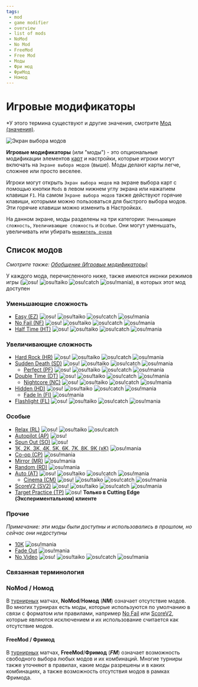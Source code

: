 ```yaml
---
tags:
 - mod
 - game modifier
 - overview
 - list of mods
 - NoMod
 - No Mod
 - FreeMod
 - Free Mod
 - Моды
 - Фри мод
 - ФриМод
 - Номод
---
```


# Игровые модификаторы

*У этого термина существуют и другие значения, смотрите [Мод (значения)](/wiki/Disambiguation/Mod).

![Экран выбора модов](img/mod-selection-screen.jpg "сравнение экранов выбора модов для режимов osu!(сверху-слева), osu!taiko(сверху-справа), osu!catch(снизу-слева), и osu!mania(снизу-справа)")

**Игровые модификаторы** (или "моды") - это опциональные модификации элементов [карт](/wiki/Beatmap) и настройки, которые игроки могут включать на `Экране выбора модов` (выше). Моды делают карты легче, сложнее или просто веселее.

Игроки могут открыть `Экран выбора модов` на экране выбора карт с помощью кнопки `Mods` в левом нижнем углу экрана или нажатием клавиши `F1`. На самом `Экране выбора модов` также действуют горячие клавиши, которыми можно пользоваться для быстрого выбора модов. Эти горячие клавиши можно изменить в Настройках.

На данном экране, моды разделены на три категории: `Уменьшающие сложность`, `Увеличивающие сложность` и `Особые`. Они могут уменьшать, увеличивать или убирать [`множитель очков`](/wiki/Game_modifier/Score_multiplier)

## Список модов

*Смотрите также: [Обобщение (Игровые модификаторы)](/wiki/Game_modifier/Summary)*

У каждого мода, перечисленного ниже, также имеются иконки режимов игры (![][osu!] ![][osu!taiko] ![][osu!catch] ![][osu!mania]), в которых этот мод доступен

### Уменьшающие сложность

- [Easy (EZ)](/wiki/Game_modifier/Easy) ![][osu!] ![][osu!taiko] ![][osu!catch] ![][osu!mania]
- [No Fail (NF)](/wiki/Game_modifier/No_Fail) ![][osu!] ![][osu!taiko] ![][osu!catch] ![][osu!mania]
- [Half Time (HT)](/wiki/Game_modifier/Half_Time) ![][osu!] ![][osu!taiko] ![][osu!catch] ![][osu!mania]

### Увеличивающие сложность

- [Hard Rock (HR)](/wiki/Game_modifier/Hard_Rock) ![][osu!] ![][osu!taiko] ![][osu!catch] ![][osu!mania]
- [Sudden Death (SD)](/wiki/Game_modifier/Sudden_Death) ![][osu!] ![][osu!taiko] ![][osu!catch] ![][osu!mania]
  - [Perfect (PF)](/wiki/Game_modifier/Perfect) ![][osu!] ![][osu!taiko] ![][osu!catch] ![][osu!mania]
- [Double Time (DT)](/wiki/Game_modifier/Double_Time) ![][osu!] ![][osu!taiko] ![][osu!catch] ![][osu!mania]
  - [Nightcore (NC)](/wiki/Game_modifier/Nightcore) ![][osu!] ![][osu!taiko] ![][osu!catch] ![][osu!mania]
- [Hidden (HD)](/wiki/Game_modifier/Hidden) ![][osu!] ![][osu!taiko] ![][osu!catch] ![][osu!mania]
  - [Fade In (FI)](/wiki/Game_modifier/Fade_In) ![][osu!mania]
- [Flashlight (FL)](/wiki/Game_modifier/Flashlight) ![][osu!] ![][osu!taiko] ![][osu!catch] ![][osu!mania]

### Особые

- [Relax (RL)](/wiki/Game_modifier/Relax) ![][osu!] ![][osu!taiko] ![][osu!catch]
- [Autopilot (AP)](/wiki/Game_modifier/Autopilot) ![][osu!]
- [Spun Out (SO)](/wiki/Game_modifier/Spun_Out) ![][osu!]
- [1K, 2K, 3K, 4K, 5K, 6K, 7K, 8K, 9K (xK)](/wiki/Game_modifier/xK) ![][osu!mania]
- [Co-op (CP)](/wiki/Game_modifier/Co-op) ![][osu!mania]
- [Mirror (MR)](/wiki/Game_modifier/Mirror) ![][osu!mania]
- [Random (RD)](/wiki/Game_modifier/Random) ![][osu!mania]
- [Auto (AT)](/wiki/Game_modifier/Auto) ![][osu!] ![][osu!taiko] ![][osu!catch] ![][osu!mania]
  - [Cinema (CM)](/wiki/Game_modifier/Cinema) ![][osu!] ![][osu!taiko] ![][osu!catch] ![][osu!mania]
- [ScoreV2 (SV2)](/wiki/Game_modifier/ScoreV2) ![][osu!] ![][osu!taiko] ![][osu!catch] ![][osu!mania]
- [Target Practice (TP)](/wiki/Game_modifier/Target_Practice) ![][osu!] **Только в Cutting Edge (Экспериментальном) клиенте**

### Прочие

*Примечание: эти моды были доступны и использовались в прошлом, но сейчас они недоступны*

- [10K](/wiki/Game_modifier/10K) ![][osu!mania]
- [Fade Out](/wiki/Game_modifier/Fade_Out) ![][osu!mania]
- [No Video](/wiki/Game_modifier/No_Video) ![][osu!] ![][osu!taiko] ![][osu!catch] ![][osu!mania]

### Связанная терминология

### NoMod / Номод

В [турнирных](/wiki/Tournaments) матчах, **NoMod**/**Номод** (***NM***) означает отсутствие модов. Во многих турнирах есть моды, которые используются по умолчанию в связи с форматом или правилами, например [No Fail](/wiki/Game_modifier/No_Fail) или [ScoreV2](/wiki/Game_modifier/ScoreV2), которые являются исключением и их использование считается как отсутствие модов.

#### FreeMod / Фримод

В [турнирных](/wiki/Tournaments) матчах, **FreeMod**/**Фримод** (***FM***) означает возможность свободного выбора любых модов и их комбинаций. Многие турниры также уточняют в правилах, какие моды разрешены и в каких комбинациях, а также возможность отсутствия модов в рамках Фримода.

[osu!]: /wiki/shared/mode/osu.png "osu!"
[osu!taiko]: /wiki/shared/mode/taiko.png "osu!taiko"
[osu!catch]: /wiki/shared/mode/catch.png "osu!catch"
[osu!mania]: /wiki/shared/mode/mania.png "osu!mania"
